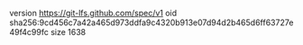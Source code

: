 version https://git-lfs.github.com/spec/v1
oid sha256:9cd456c7a42a465d973ddfa9c4320b913e07d94d2b465d6ff63727e49f4c99fc
size 1638
